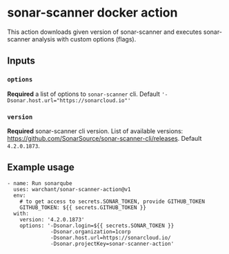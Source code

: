 # sonar-scanner docker action

This action downloads given version of sonar-scanner and executes sonar-scanner analysis with custom options (flags).

## Inputs

### `options`

**Required** a list of options to `sonar-scanner` cli. Default `'-Dsonar.host.url="https://sonarcloud.io"'`

### `version`

**Required** sonar-scanner cli version. List of available versions: https://github.com/SonarSource/sonar-scanner-cli/releases. Default `4.2.0.1873`.

## Example usage

```
- name: Run sonarqube
  uses: warchant/sonar-scanner-action@v1
  env:
    # to get access to secrets.SONAR_TOKEN, provide GITHUB_TOKEN
    GITHUB_TOKEN: ${{ secrets.GITHUB_TOKEN }}
  with:
    version: '4.2.0.1873'
    options: '-Dsonar.login=${{ secrets.SONAR_TOKEN }}
              -Dsonar.organization=1corp
              -Dsonar.host.url=https://sonarcloud.io/
              -Dsonar.projectKey=sonar-scanner-action'
```
